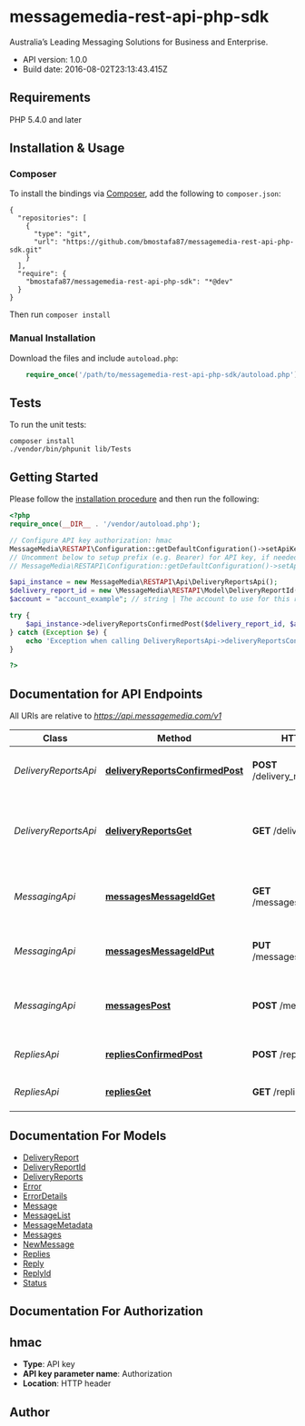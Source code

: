# messagemedia-rest-api-php-sdk
Australia’s Leading Messaging Solutions for Business and Enterprise.

- API version: 1.0.0
- Build date: 2016-08-02T23:13:43.415Z

## Requirements

PHP 5.4.0 and later

## Installation & Usage
### Composer

To install the bindings via [Composer](http://getcomposer.org/), add the following to `composer.json`:

```
{
  "repositories": [
    {
      "type": "git",
      "url": "https://github.com/bmostafa87/messagemedia-rest-api-php-sdk.git"
    }
  ],
  "require": {
    "bmostafa87/messagemedia-rest-api-php-sdk": "*@dev"
  }
}
```

Then run `composer install`

### Manual Installation

Download the files and include `autoload.php`:

```php
    require_once('/path/to/messagemedia-rest-api-php-sdk/autoload.php');
```

## Tests

To run the unit tests:

```
composer install
./vendor/bin/phpunit lib/Tests
```

## Getting Started

Please follow the [installation procedure](#installation--usage) and then run the following:

```php
<?php
require_once(__DIR__ . '/vendor/autoload.php');

// Configure API key authorization: hmac
MessageMedia\RESTAPI\Configuration::getDefaultConfiguration()->setApiKey('Authorization', 'YOUR_API_KEY');
// Uncomment below to setup prefix (e.g. Bearer) for API key, if needed
// MessageMedia\RESTAPI\Configuration::getDefaultConfiguration()->setApiKeyPrefix('Authorization', 'Bearer');

$api_instance = new MessageMedia\RESTAPI\Api\DeliveryReportsApi();
$delivery_report_id = new \MessageMedia\RESTAPI\Model\DeliveryReportId(); // \MessageMedia\RESTAPI\Model\DeliveryReportId | A list of delivery report IDs to mark as confirmed.
$account = "account_example"; // string | The account to use for this request. This account will be used for the request instead of the account assigned to the API key used to sign the request, allowing one API key to be used to perform requests on behalf of other accounts.

try {
    $api_instance->deliveryReportsConfirmedPost($delivery_report_id, $account);
} catch (Exception $e) {
    echo 'Exception when calling DeliveryReportsApi->deliveryReportsConfirmedPost: ', $e->getMessage(), PHP_EOL;
}

?>
```

## Documentation for API Endpoints

All URIs are relative to *https://api.messagemedia.com/v1*

Class | Method | HTTP request | Description
------------ | ------------- | ------------- | -------------
*DeliveryReportsApi* | [**deliveryReportsConfirmedPost**](docs/Api/DeliveryReportsApi.md#deliveryreportsconfirmedpost) | **POST** /delivery_reports/confirmed | Confirm the receipt of delivery reports.
*DeliveryReportsApi* | [**deliveryReportsGet**](docs/Api/DeliveryReportsApi.md#deliveryreportsget) | **GET** /delivery_reports | This endpoint is used to check for unconfirmed reports.
*MessagingApi* | [**messagesMessageIdGet**](docs/Api/MessagingApi.md#messagesmessageidget) | **GET** /messages/{messageId} | Retrive the status and details of a submitted message.
*MessagingApi* | [**messagesMessageIdPut**](docs/Api/MessagingApi.md#messagesmessageidput) | **PUT** /messages/{messageId} | Update the status of a submitted message.
*MessagingApi* | [**messagesPost**](docs/Api/MessagingApi.md#messagespost) | **POST** /messages | Send one or more SMS or text to voice messages.
*RepliesApi* | [**repliesConfirmedPost**](docs/Api/RepliesApi.md#repliesconfirmedpost) | **POST** /replies/confirmed | Confirm the receipt of replies.
*RepliesApi* | [**repliesGet**](docs/Api/RepliesApi.md#repliesget) | **GET** /replies | Check for unconfirmed replies.


## Documentation For Models

 - [DeliveryReport](docs/Model/DeliveryReport.md)
 - [DeliveryReportId](docs/Model/DeliveryReportId.md)
 - [DeliveryReports](docs/Model/DeliveryReports.md)
 - [Error](docs/Model/Error.md)
 - [ErrorDetails](docs/Model/ErrorDetails.md)
 - [Message](docs/Model/Message.md)
 - [MessageList](docs/Model/MessageList.md)
 - [MessageMetadata](docs/Model/MessageMetadata.md)
 - [Messages](docs/Model/Messages.md)
 - [NewMessage](docs/Model/NewMessage.md)
 - [Replies](docs/Model/Replies.md)
 - [Reply](docs/Model/Reply.md)
 - [ReplyId](docs/Model/ReplyId.md)
 - [Status](docs/Model/Status.md)


## Documentation For Authorization


## hmac

- **Type**: API key
- **API key parameter name**: Authorization
- **Location**: HTTP header


## Author




